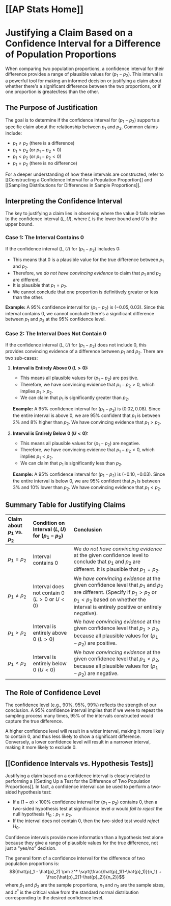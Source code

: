 # [[AP Stats Home]]
# Justifying a Claim Based on a Confidence Interval for a Difference of Population Proportions

When comparing two population proportions, a confidence interval for their difference provides a range of plausible values for $(p_1 - p_2)$. This interval is a powerful tool for making an informed decision or justifying a claim about whether there's a significant difference between the two proportions, or if one proportion is greater/less than the other.

## The Purpose of Justification

The goal is to determine if the confidence interval for $(p_1 - p_2)$ supports a specific claim about the relationship between $p_1$ and $p_2$. Common claims include:
*   $p_1 \neq p_2$ (there is a difference)
*   $p_1 > p_2$ (or $p_1 - p_2 > 0$)
*   $p_1 < p_2$ (or $p_1 - p_2 < 0$)
*   $p_1 = p_2$ (there is no difference)

For a deeper understanding of how these intervals are constructed, refer to [[Constructing a Confidence Interval for a Population Proportion]] and [[Sampling Distributions for Differences in Sample Proportions]].

## Interpreting the Confidence Interval

The key to justifying a claim lies in observing where the value 0 falls relative to the confidence interval $(L, U)$, where $L$ is the lower bound and $U$ is the upper bound.

### Case 1: The Interval Contains 0

If the confidence interval $(L, U)$ for $(p_1 - p_2)$ includes 0:
*   This means that 0 is a plausible value for the true difference between $p_1$ and $p_2$.
*   Therefore, we *do not have convincing evidence* to claim that $p_1$ and $p_2$ are different.
*   It is plausible that $p_1 = p_2$.
*   We cannot conclude that one proportion is definitively greater or less than the other.

**Example:** A 95% confidence interval for $(p_1 - p_2)$ is $(-0.05, 0.03)$. Since this interval contains 0, we cannot conclude there's a significant difference between $p_1$ and $p_2$ at the 95% confidence level.

### Case 2: The Interval Does Not Contain 0

If the confidence interval $(L, U)$ for $(p_1 - p_2)$ does not include 0, this provides convincing evidence of a difference between $p_1$ and $p_2$. There are two sub-cases:

1.  **Interval is Entirely Above 0 ($L > 0$):**
    *   This means all plausible values for $(p_1 - p_2)$ are positive.
    *   Therefore, we have convincing evidence that $p_1 - p_2 > 0$, which implies $p_1 > p_2$.
    *   We can claim that $p_1$ is significantly greater than $p_2$.

    **Example:** A 95% confidence interval for $(p_1 - p_2)$ is $(0.02, 0.08)$. Since the entire interval is above 0, we are 95% confident that $p_1$ is between 2% and 8% higher than $p_2$. We have convincing evidence that $p_1 > p_2$.

2.  **Interval is Entirely Below 0 ($U < 0$):**
    *   This means all plausible values for $(p_1 - p_2)$ are negative.
    *   Therefore, we have convincing evidence that $p_1 - p_2 < 0$, which implies $p_1 < p_2$.
    *   We can claim that $p_1$ is significantly less than $p_2$.

    **Example:** A 95% confidence interval for $(p_1 - p_2)$ is $(-0.10, -0.03)$. Since the entire interval is below 0, we are 95% confident that $p_1$ is between 3% and 10% lower than $p_2$. We have convincing evidence that $p_1 < p_2$.

## Summary Table for Justifying Claims

| Claim about $p_1$ vs. $p_2$ | Condition on Interval $(L, U)$ for $(p_1 - p_2)$ | Conclusion                                                                                                                                                                                                                                                                                                            |
| :-------------------------- | :------------------------------------------------ | :-------------------------------------------------------------------------------------------------------------------------------------------------------------------------------------------------------------------------------------------------------------------------------------------------------------------- |
| $p_1 = p_2$                 | Interval contains 0                                | We *do not have convincing evidence* at the given confidence level to conclude that $p_1$ and $p_2$ are different. It is plausible that $p_1 = p_2$.                                                                                                                                                            |
| $p_1 \neq p_2$              | Interval does not contain 0 ($L > 0$ or $U < 0$) | We *have convincing evidence* at the given confidence level that $p_1$ and $p_2$ are different. (Specify if $p_1 > p_2$ or $p_1 < p_2$ based on whether the interval is entirely positive or entirely negative).                                                                                                        |
| $p_1 > p_2$                 | Interval is entirely above 0 ($L > 0$)           | We *have convincing evidence* at the given confidence level that $p_1 > p_2$, because all plausible values for $(p_1 - p_2)$ are positive.                                                                                                                                                                       |
| $p_1 < p_2$                 | Interval is entirely below 0 ($U < 0$)           | We *have convincing evidence* at the given confidence level that $p_1 < p_2$, because all plausible values for $(p_1 - p_2)$ are negative.                                                                                                                                                                       |

## The Role of Confidence Level

The confidence level (e.g., 90%, 95%, 99%) reflects the strength of our conclusion. A 95% confidence interval implies that if we were to repeat the sampling process many times, 95% of the intervals constructed would capture the true difference.

A higher confidence level will result in a wider interval, making it more likely to contain 0, and thus less likely to show a significant difference. Conversely, a lower confidence level will result in a narrower interval, making it more likely to exclude 0.

## [[Confidence Intervals vs. Hypothesis Tests]]

Justifying a claim based on a confidence interval is closely related to performing a [[Setting Up a Test for the Difference of Two Population Proportions]]. In fact, a confidence interval can be used to perform a two-sided hypothesis test:
*   If a $(1-\alpha) \times 100\%$ confidence interval for $(p_1 - p_2)$ contains 0, then a two-sided hypothesis test at significance level $\alpha$ would *fail to reject* the null hypothesis $H_0: p_1 = p_2$.
*   If the interval does not contain 0, then the two-sided test would *reject* $H_0$.

Confidence intervals provide more information than a hypothesis test alone because they give a range of plausible values for the true difference, not just a "yes/no" decision.

The general form of a confidence interval for the difference of two population proportions is:
$$(\hat{p}_1 - \hat{p}_2) \pm z^* \sqrt{\frac{\hat{p}_1(1-\hat{p}_1)}{n_1} + \frac{\hat{p}_2(1-\hat{p}_2)}{n_2}}$$
where $\hat{p}_1$ and $\hat{p}_2$ are the sample proportions, $n_1$ and $n_2$ are the sample sizes, and $z^*$ is the critical value from the standard normal distribution corresponding to the desired confidence level.
